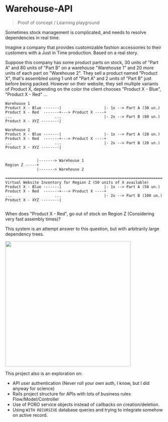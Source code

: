 # Warehouse-API
> Proof of concept / Learning playground

Sometimes stock management is complicated, and needs to resolve dependencies in real time.


Imagine a company that provides customizable fashion accessories to their customers with a Just in Time production.
Based on a real story.

Suppose this company has some product parts on stock, 30 units of "Part A" and 80 units of "Part B" on a warehouse "Warehouse 1" and 20 more units of each part on "Warehouse 2".
They sell a product named "Product X", that's assembled using 1 unit of "Part A" and 2 units of "Part B" just before being packed.
However on their website, they sell multiple variants of Product X, depending on the color the client chooses "Product X - Blue", "Product X - Red" ...

```
Warehouse 1
Product X - Blue -------|                   |- 1x --> Part A (30 un.)
Product X - Red  -------+---> Product X ----+
...                   ...                   |- 2x --> Part B (80 un.)
Product X - XYZ --------|

Warehouse 2
Product X - Blue -------|                   |- 1x --> Part A (20 un.)
Product X - Red  -------+---> Product X ----+
...                   ...                   |- 2x --> Part B (20 un.)
Product X - XYZ --------|


              |-------> Warehouse 1
Region Z -----+
              |-------> Warehouse 2

======================================================================
Virtual Website Inventory for Region Z (50 units of X available)
Product X - Blue -------|                   |- 1x --> Part A (50 un.)
Product X - Red  -------+---> Product X ----+
...                   ...                   |- 2x --> Part B (100 un.)
Product X - XYZ --------|


```

When does "Product X - Red", go out of stock on Region Z (Considering very fast assembly times)?

This system is an attempt answer to this question, but with arbitrarily large dependency trees.


<img src="http://wandora.org/w/images/Tree_graph_example.gif" width="400" height="400" />


This project also is an exploration on: 
  - API user authentication (Never roll your own auth, I know, but I did anyway for science)
  - Rails project structure for APIs with lots of business rules Flow/Model/Controller
  - Use of PORO service objects instead of callbacks on creation/deletion.
  - Using `WITH RECURSIVE` database queries and trying to integrate somehow on active record.
